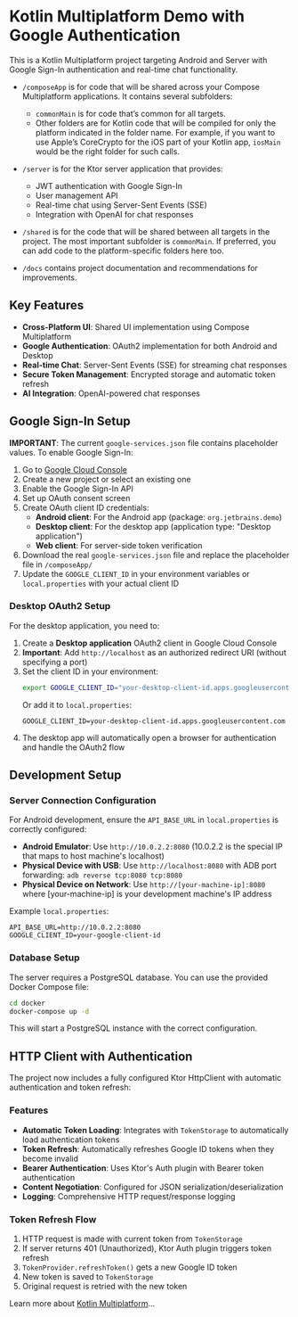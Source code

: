 # Kotlin Multiplatform Demo with Google Authentication

This is a Kotlin Multiplatform project targeting Android and Server with Google Sign-In authentication and real-time chat functionality.

* `/composeApp` is for code that will be shared across your Compose Multiplatform applications.
  It contains several subfolders:
    - `commonMain` is for code that’s common for all targets.
    - Other folders are for Kotlin code that will be compiled for only the platform indicated in the folder name.
      For example, if you want to use Apple’s CoreCrypto for the iOS part of your Kotlin app,
      `iosMain` would be the right folder for such calls.

* `/server` is for the Ktor server application that provides:
    - JWT authentication with Google Sign-In
    - User management API
    - Real-time chat using Server-Sent Events (SSE)
    - Integration with OpenAI for chat responses

* `/shared` is for the code that will be shared between all targets in the project.
  The most important subfolder is `commonMain`. If preferred, you can add code to the platform-specific folders here
  too.

* `/docs` contains project documentation and recommendations for improvements.

## Key Features

* **Cross-Platform UI**: Shared UI implementation using Compose Multiplatform
* **Google Authentication**: OAuth2 implementation for both Android and Desktop
* **Real-time Chat**: Server-Sent Events (SSE) for streaming chat responses
* **Secure Token Management**: Encrypted storage and automatic token refresh
* **AI Integration**: OpenAI-powered chat responses

## Google Sign-In Setup

**IMPORTANT**: The current `google-services.json` file contains placeholder values. To enable Google Sign-In:

1. Go to [Google Cloud Console](https://console.cloud.google.com/)
2. Create a new project or select an existing one
3. Enable the Google Sign-In API
4. Set up OAuth consent screen
5. Create OAuth client ID credentials:
   - **Android client**: For the Android app (package: `org.jetbrains.demo`)
   - **Desktop client**: For the desktop app (application type: "Desktop application")
   - **Web client**: For server-side token verification
6. Download the real `google-services.json` file and replace the placeholder file in `/composeApp/`
7. Update the `GOOGLE_CLIENT_ID` in your environment variables or `local.properties` with your actual client ID

### Desktop OAuth2 Setup

For the desktop application, you need to:

1. Create a **Desktop application** OAuth2 client in Google Cloud Console
2. **Important**: Add `http://localhost` as an authorized redirect URI (without specifying a port)
3. Set the client ID in your environment:
   ```bash
   export GOOGLE_CLIENT_ID="your-desktop-client-id.apps.googleusercontent.com"
   ```
   Or add it to `local.properties`:
   ```
   GOOGLE_CLIENT_ID=your-desktop-client-id.apps.googleusercontent.com
   ```
4. The desktop app will automatically open a browser for authentication and handle the OAuth2 flow

## Development Setup

### Server Connection Configuration

For Android development, ensure the `API_BASE_URL` in `local.properties` is correctly configured:

- **Android Emulator**: Use `http://10.0.2.2:8080` (10.0.2.2 is the special IP that maps to host machine's localhost)
- **Physical Device with USB**: Use `http://localhost:8080` with ADB port forwarding: `adb reverse tcp:8080 tcp:8080`
- **Physical Device on Network**: Use `http://[your-machine-ip]:8080` where [your-machine-ip] is your development machine's IP address

Example `local.properties`:
```
API_BASE_URL=http://10.0.2.2:8080
GOOGLE_CLIENT_ID=your-google-client-id
```

### Database Setup

The server requires a PostgreSQL database. You can use the provided Docker Compose file:

```bash
cd docker
docker-compose up -d
```

This will start a PostgreSQL instance with the correct configuration.

## HTTP Client with Authentication

The project now includes a fully configured Ktor HttpClient with automatic authentication and token refresh:

### Features

- **Automatic Token Loading**: Integrates with `TokenStorage` to automatically load authentication tokens
- **Token Refresh**: Automatically refreshes Google ID tokens when they become invalid
- **Bearer Authentication**: Uses Ktor's Auth plugin with Bearer token authentication
- **Content Negotiation**: Configured for JSON serialization/deserialization
- **Logging**: Comprehensive HTTP request/response logging

### Token Refresh Flow

1. HTTP request is made with current token from `TokenStorage`
2. If server returns 401 (Unauthorized), Ktor Auth plugin triggers token refresh
3. `TokenProvider.refreshToken()` gets a new Google ID token
4. New token is saved to `TokenStorage`
5. Original request is retried with the new token

Learn more about [Kotlin Multiplatform](https://www.jetbrains.com/help/kotlin-multiplatform-dev/get-started.html)…
